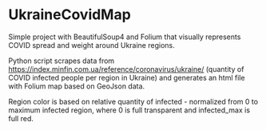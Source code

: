# UkraineCovidMap

Simple project with BeautifulSoup4 and Folium that visually represents COVID spread and weight around Ukraine regions.

Python script scrapes data from https://index.minfin.com.ua/reference/coronavirus/ukraine/ (quantity of COVID infected people per region in Ukraine) 
and generates an html file with Folium map based on GeoJson data. 

Region color is based on relative quantity of infected - normalized from 0 to maximum infected region, where 0 is full transparent and infected_max is full red.
